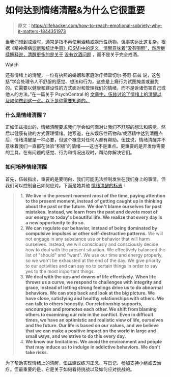 # 如何达到情绪清醒&为什么它很重要

> 原文：<https://lifehacker.com/how-to-reach-emotional-sobriety-why-it-matters-1844351973>

当我们想到戒酒时，通常是指不再使用酒精或娱乐性药物，但事实远比这复杂。根据《精神疾病[诊断和统计手册》(DSM)中的定义，清醒意味着“没有喝醉”，然后继续解释说，清醒更多的是关于](https://www.verywellmind.com/the-diagnostic-and-statistical-manual-dsm-2795758) [没有饮酒问题](https://www.northernillinoisrecovery.com/rehab-blog/what-is-sobriety/) ，而不是关于完全戒酒。

Watch

还有情绪上的清醒，一位有执照的婚姻和家庭治疗师雷切尔·芬奇·伍兹 说，这包括“学会处理令人不舒服的感觉、想法和行为，这些是上瘾行为试图掩盖或避免的。它需要以健康和建设性的方式面对和管理我们的情绪，而不是诉诸伤害自己或他人的方法。”在一篇关于 PsychCentral 的 [文章中，伍兹讨论了情绪上的清醒以及如何做到这一点。以下是你需要知道的。](https://blogs.psychcentral.com/cultivating-contentment/2020/06/how-to-achieve-emotional-sobriety/)

### 什么是情绪清醒？

正如伍兹指出的，情绪清醒要求我们学会如何面对让我们不舒服的想法和感觉，然后以健康有效的方式管理情绪。她写道，在从娱乐性药物和/或酒精中达到清醒点后，情绪清醒是一种必要，但这个概念对任何人都有帮助。伍兹说，情绪清醒并不意味着我们一直都在体验“积极”的情绪——这也不是重点。更重要的是开发你需要的工具，在有问题的感觉、行为和情况出现时，帮助你解决它们。

### 如何培养情绪清醒

首先，伍兹指出，重要的是要明白，我们可能无法控制发生在我们身上的事情，但我们可以控制自己如何应对。下面是她其他 [情绪清醒的标志](https://blogs.psychcentral.com/cultivating-contentment/2020/06/how-to-achieve-emotional-sobriety/) :

> 1.  **We live in the present moment most of the time, paying attention to the present moment, instead of getting caught up in thinking about the past or the future. We don't blame ourselves for past mistakes. Instead, we learn from the past and devote most of our energy to today's beautiful life. We realize that every day is a new opportunity to do so.**
> 2.  **We can regulate our behavior, instead of being dominated by compulsive impulses or other self-destructive patterns.** We will not engage in any substance use or behavior that will harm ourselves. Instead, we will consciously and consciously decide how to deal with the present situation. We effectively balanced the list of "should" and "want". We use our time and energy properly, so we won't be exhausted at the end of the day. We give priority to our activities and can say no to certain things in order to say yes to the most important things.
> 3.  **We deal with the ups and downs of life effectively. When life throws us a curve, we respond to challenges with integrity and grace, instead of letting strong feelings drive us to do abnormal behaviors. We can step back and look at the big picture. We have close, satisfying and healthy relationships with others. We can talk to others honestly. Our relationship supports, encourages and promotes each other. We shift from blaming others to examining our role in the conflict. Even in difficult times, we have an optimistic and realistic view of life, ourselves and the future. Our life is based on our values, and we believe that we can make a positive impact on the world in large and small ways, and we strive to do this every day.**
> 4.  **We know our limitations. We avoid the environment and people that may induce us to indulge in addictive behaviors. We don't take risks.**

为了帮助实现情绪上的清醒，伍兹建议练习正念、写日记、参加支持小组或去治疗。但最重要的是，它是关于如何看待挑战以及如何应对挑战的。